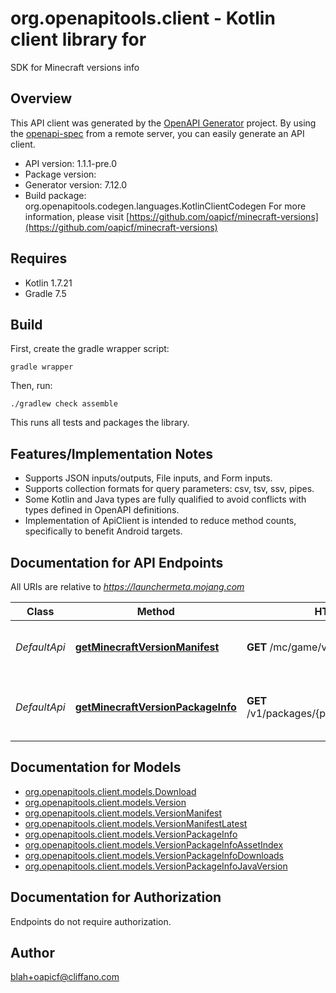# org.openapitools.client - Kotlin client library for 

SDK for Minecraft versions info

## Overview
This API client was generated by the [OpenAPI Generator](https://openapi-generator.tech) project.  By using the [openapi-spec](https://github.com/OAI/OpenAPI-Specification) from a remote server, you can easily generate an API client.

- API version: 1.1.1-pre.0
- Package version: 
- Generator version: 7.12.0
- Build package: org.openapitools.codegen.languages.KotlinClientCodegen
For more information, please visit [https://github.com/oapicf/minecraft-versions](https://github.com/oapicf/minecraft-versions)

## Requires

* Kotlin 1.7.21
* Gradle 7.5

## Build

First, create the gradle wrapper script:

```
gradle wrapper
```

Then, run:

```
./gradlew check assemble
```

This runs all tests and packages the library.

## Features/Implementation Notes

* Supports JSON inputs/outputs, File inputs, and Form inputs.
* Supports collection formats for query parameters: csv, tsv, ssv, pipes.
* Some Kotlin and Java types are fully qualified to avoid conflicts with types defined in OpenAPI definitions.
* Implementation of ApiClient is intended to reduce method counts, specifically to benefit Android targets.

<a id="documentation-for-api-endpoints"></a>
## Documentation for API Endpoints

All URIs are relative to *https://launchermeta.mojang.com*

| Class | Method | HTTP request | Description |
| ------------ | ------------- | ------------- | ------------- |
| *DefaultApi* | [**getMinecraftVersionManifest**](docs/DefaultApi.md#getminecraftversionmanifest) | **GET** /mc/game/version_manifest.json | Get Minecraft version manifest |
| *DefaultApi* | [**getMinecraftVersionPackageInfo**](docs/DefaultApi.md#getminecraftversionpackageinfo) | **GET** /v1/packages/{packageId}/{versionId}.json | Get Minecraft version package info |


<a id="documentation-for-models"></a>
## Documentation for Models

 - [org.openapitools.client.models.Download](docs/Download.md)
 - [org.openapitools.client.models.Version](docs/Version.md)
 - [org.openapitools.client.models.VersionManifest](docs/VersionManifest.md)
 - [org.openapitools.client.models.VersionManifestLatest](docs/VersionManifestLatest.md)
 - [org.openapitools.client.models.VersionPackageInfo](docs/VersionPackageInfo.md)
 - [org.openapitools.client.models.VersionPackageInfoAssetIndex](docs/VersionPackageInfoAssetIndex.md)
 - [org.openapitools.client.models.VersionPackageInfoDownloads](docs/VersionPackageInfoDownloads.md)
 - [org.openapitools.client.models.VersionPackageInfoJavaVersion](docs/VersionPackageInfoJavaVersion.md)


<a id="documentation-for-authorization"></a>
## Documentation for Authorization

Endpoints do not require authorization.



## Author

blah+oapicf@cliffano.com
